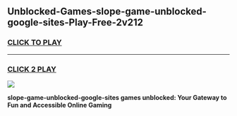 
## Unblocked-Games-slope-game-unblocked-google-sites-Play-Free-2v212
<h3>
<a href="https://premium76.site?title=slope-game-unblocked-google-sites&ref=23A">CLICK TO PLAY</a></h3>
<hr>

<h3>
<a href="https://premium76.site?title=slope-game-unblocked-google-sites&ref=23A">CLICK 2 PLAY</a>
  
</h3>

<a href="https://premium76.site?title=slope-game-unblocked-google-sites&ref=23A"><img src="https://clearcache.store/games.png"></a>


**slope-game-unblocked-google-sites games unblocked: Your Gateway to Fun and Accessible Online Gaming**
